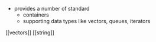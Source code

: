 
- provides a number of standard 
	- containers
	- supporting data types like vectors, queues, iterators


[[vectors]]
[[string]]
